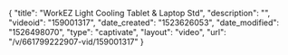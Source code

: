 {
    "title": "WorkEZ Light Cooling Tablet & Laptop Std",
    "description": "",
    "videoid": "159001317",
    "date_created": "1523626053",
    "date_modified": "1526498070",
    "type": "captivate",
    "layout": "video",
    "url": "\/v\/661799222907-vid\/159001317"
}